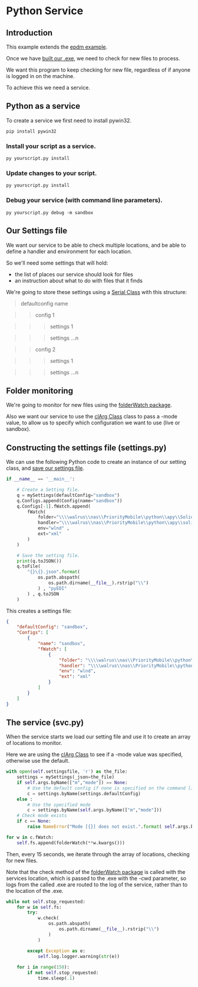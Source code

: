 # Python Service

## Introduction

This example extends the [epdm example](../../../main/docs/epdm.md "epdm example").

Once we have [built our .exe](../../../main/transports/cl "Command Line Transport"), we need to check for new files to process.

We want this program to keep checking for new file, regardless of if anyone is logged in on the machine. 

To achieve this we need a service.

## Python as a service
To create a service we first need to install pywin32.
```
pip install pywin32

```
### Install your script as a service.
```
py yourscript.py install

```
### Update changes to your script.
```
py yourscript.py install

```
### Debug your service (with command line parameters).
```
py yourscript.py debug -m sandbox

```

## Our Settings file

We want our service to be able to check multiple locations, and be able to define a handler and environment for each location.

So we'll need some settings that will hold:
- the list of places our service should look for files
- an instruction about what to do with files that it finds

We're going to store these settings using a [Serial Class](../../../main/docs/serial.md "Serial Class") with this structure:

> defaultconfig name

> > config 1

> > > settings 1

> > > settings ...n

> > config 2

> > > settings 1

> > > settings ...n

## Folder monitoring
We're going to monitor for new files using the [folderWatch package](../../../main/docs/cl.md#folderWatch "folderWatch package").

Also we want our service to use the [clArg Class](../../../main/docs/cl.md "clArg Class") class to pass a -mode value, to allow us to specify which configuration we want to use (live or sandbox).

## Constructing the settings file (settings.py)
We can use the following Python code to create an instance of our setting class, and [save our settings file](../../../main/docs/serialmethods.md "Serial Package").
```python
if __name__ == '__main__': 

    # Create a Setting file.
    q = mySettings(defaultConfig="sandbox")
    q.Configs.append(Config(name="sandbox"))
    q.Configs[-1].fWatch.append(
        fWatch(
            folder="\\\\walrus\\nas\\PriorityMobile\\python\\apy\\SolidWorks\\" , 
            handler="\\\\walrus\\nas\\PriorityMobile\\python\\apy\\solidworks.exe" , 
            env="wlnd" , 
            ext="xml"
        )
    )    

    # Save the setting file.
    print(q.toJSON())
    q.toFile(
        "{}\{}.json".format(
            os.path.abspath(
                os.path.dirname(__file__).rstrip("\\")
            ) , "pyEDI"
        ) , q.toJSON
    )    
```

This creates a settings file:
```json
{
    "defaultConfig": "sandbox",
    "Configs": [
        {
            "name": "sandbox",
            "fWatch": [
                {
                    "folder": "\\\\walrus\\nas\\PriorityMobile\\python\\apy\\SolidWorks\\",
                    "handler": "\\\\walrus\\nas\\PriorityMobile\\python\\apy\\solidworks.exe",
                    "env": "wlnd",
                    "ext": "xml"
                }
            ]
        }
    ]
}

```

## The service (svc.py)

When the service starts we load our setting file and use it to create an array of locations to monitor.

Here we are using the [clArg Class](../../../main/docs/cl.md "clArg Class") to see if a -mode value was specified, otherwise use the default.

```python
with open(self.settingsfile, 'r') as the_file:        
    settings = mySettings(_json=the_file)
    if self.args.byName(["m","mode"]) == None:
        # Use the default config if none is specified on the command line
        c = settings.byName(settings.defaultConfig)
    else :
        # Use the specified mode
        c = settings.byName(self.args.byName(["m","mode"]))
    # Check mode exists
    if c == None:
        raise NameError("Mode [{}] does not exist.".format( self.args.byName(["m","mode"]) ) )

for w in c.fWatch:
    self.fs.append(folderWatch(**w.kwargs()))

```

Then, every 15 seconds, we iterate through the array of locations, checking for new files.

Note that the check method of the [folderWatch package](../../../main/docs/cl.md#folderWatch "folderWatch package") is called with the services location, which is passed to the .exe with the -cwd parameter, so logs from the called .exe are routed to the log of the service, rather than to the location of the .exe.
```python
while not self.stop_requested:
    for w in self.fs:
        try:
            w.check(            
                os.path.abspath(
                    os.path.dirname(__file__).rstrip("\\")
                )
            )

        except Exception as e:
            self.log.logger.warning(str(e))
                    
    for i in range(150):
        if not self.stop_requested:
            time.sleep(.1)
```